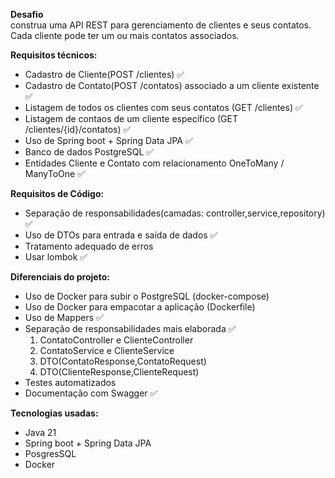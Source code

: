 **Desafio**  
construa uma API REST para gerenciamento de clientes e seus contatos. Cada cliente pode ter um ou mais contatos associados.

**Requisitos técnicos:**
- Cadastro de Cliente(POST /clientes) ✅
- Cadastro de Contato(POST /contatos) associado a um cliente existente ✅
- Listagem de todos os clientes com seus contatos (GET /clientes) ✅
- Listagem de contaos de um cliente específico (GET /clientes/{id}/contatos) ✅
- Uso de Spring boot + Spring Data JPA ✅
- Banco de dados PostgreSQL ✅
- Entidades Cliente e Contato com relacionamento OneToMany / ManyToOne ✅


**Requisitos de Código:**
- Separação de responsabilidades(camadas: controller,service,repository) ✅
- Uso de DTOs para entrada e saída de dados ✅
- Tratamento adequado de erros
- Usar lombok ✅

**Diferenciais do projeto:**
- Uso de Docker para subir o PostgreSQL (docker-compose) 
- Uso de Docker para empacotar a aplicação (Dockerfile)
- Uso de Mappers ✅
- Separação de responsabilidades mais elaborada ✅
	1. ContatoController e ClienteController
	2. ContatoService e ClienteService
	3. DTO(ContatoResponse,ContatoRequest)
	4. DTO(ClienteResponse,ClienteRequest)
- Testes automatizados
- Documentação com Swagger ✅

**Tecnologias usadas:**
- Java 21
- Spring boot + Spring Data JPA
- PosgresSQL
- Docker
